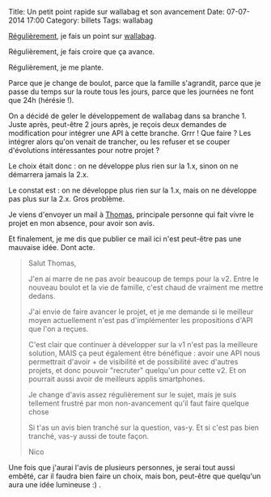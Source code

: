 Title: Un petit point rapide sur wallabag et son avancement
Date: 07-07-2014 17:00
Category: billets
Tags: wallabag

[Régulièrement]({filename}la-version-1-de-wallabag-est-officiellement-gelee.md), je fais un point sur [wallabag]({filename}la-roadmap-pour-la-v2-de-poche-est-en-cours.md).

Régulièrement, je fais croire que ça avance.

Régulièrement, je me plante.

Parce que je change de boulot, parce que la famille s'agrandit, parce que je passe du temps sur la route tous les jours, parce que les journées ne font que 24h (hérésie !).

On a décidé de geler le développement de wallabag dans sa branche 1. Juste après, peut-être 2 jours après, je reçois deux demandes de modification pour intégrer une API à cette branche. Grrr !
Que faire ? Les intégrer alors qu'on venait de trancher, ou les refuser et se couper d'évolutions intéressantes pour notre projet ?

Le choix était donc : on ne développe plus rien sur la 1.x, sinon on ne démarrera jamais la 2.x.

Le constat est : on ne développe plus rien sur la 1.x, mais on ne développe pas plus sur la 2.x. Gros problème.

Je viens d'envoyer un mail à [Thomas](https://www.tcit.fr), principale personne qui fait vivre le projet en mon absence, pour avoir son avis.

Et finalement, je me dis que publier ce mail ici n'est peut-être pas une mauvaise idée. Dont acte.

> Salut Thomas,
>
> J'en ai marre de ne pas avoir beaucoup de temps pour la v2.
> Entre le nouveau boulot et la vie de famille, c'est chaud de vraiment me mettre dedans.
>
> J'ai envie de faire avancer le projet, et je me demande si le meilleur moyen actuellement n'est pas d'implémenter les propositions d'API que l'on a reçues.
>
> C'est clair que continuer à développer sur la v1 n'est pas la meilleure solution, MAIS ça peut également être bénéfique : avoir une API nous permettrait d'avoir + de visibilité et de possibilité avec d'autres projets, et donc pouvoir "recruter" quelqu'un pour cette v2. Et on pourrait aussi avoir de meilleurs applis smartphones.
>
> Je change d'avis assez régulièrement sur le sujet, mais je suis tellement frustré par mon non-avancement qu'il faut faire quelque chose
>
> Si t'as un avis bien tranché sur la question, vas-y. Et si c'est pas bien tranché, vas-y aussi de toute façon.
>
> Nico

Une fois que j'aurai l'avis de plusieurs personnes, je serai tout aussi embêté, car il faudra bien faire un choix, mais bon, peut-être que quelqu'un aura une idée lumineuse :) .
